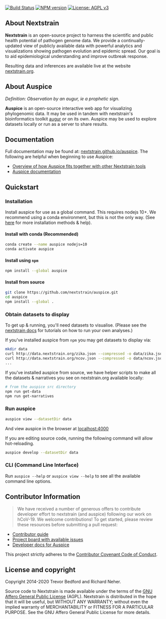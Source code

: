 [![Build Status](https://travis-ci.com/nextstrain/auspice.svg?branch=master)](https://travis-ci.com/nextstrain/auspice)
[![NPM version](https://img.shields.io/npm/v/auspice.svg?style=flat)](https://www.npmjs.com/package/auspice)
[![License: AGPL v3](https://img.shields.io/badge/License-AGPL%20v3-blue.svg)](https://www.gnu.org/licenses/agpl-3.0)

## About Nextstrain

**Nextstrain** is an open-source project to harness the scientific and public health potential of pathogen genome data.
We provide a continually-updated view of publicly available data with powerful analytics and visualizations showing pathogen evolution and epidemic spread.
Our goal is to aid epidemiological understanding and improve outbreak response.

Resulting data and inferences are available live at the website [nextstrain.org](https://nextstrain.org).

## About Auspice

*Definition: Observation by an augur, ie a prophetic sign.*

**Auspice** is an open-source interactive web app for visualizing phylogenomic data.
It may be used in tandem with nextstrain's bioinformatics toolkit [augur](https://github.com/nextstrain/augur) or on its own.
Auspice may be used to explore datasets locally or run as a server to share results.

## Documentation

Full documentation may be found at: [nextstrain.github.io/auspice](https://nextstrain.github.io/auspice).
The following are helpful when beginning to use Auspice:

* [Overview of how Auspice fits together with other Nextstrain tools](https://nextstrain.org/docs/getting-started/introduction#open-source-tools-for-the-community)  
* [Auspice documentation](https://nextstrain.github.io/auspice/introduction/overview)

## Quickstart

### Installation

Install auspice for use as a global command.
This requires nodejs 10+. We recommend using a conda environment, but this is not the only way.
(See [here](https://nextstrain.github.io/auspice/introduction/install) for more installation methods & help).

#### Install with conda (Recommended)

```bash
conda create --name auspice nodejs=10
conda activate auspice
```

#### Install using `npm`

```bash
npm install --global auspice
```

#### Install from source

```bash
git clone https://github.com/nextstrain/auspice.git
cd auspice
npm install --global .
```

### Obtain datasets to display

To get up & running, you'll need datasets to visualise.
(Please see the [nextstrain docs](https://nextstrain.org/docs/) for tutorials on how to run your own analyses.)

If you've installed auspice from `npm` you may get datasets to display via:

```bash
mkdir data
curl http://data.nextstrain.org/zika.json --compressed -o data/zika.json
curl http://data.nextstrain.org/ncov.json --compressed -o data/ncov.json
...
```

If you've installed auspice from source, we have helper scripts to make all the datasets & narratives you see on nextstrain.org available locally:

```bash
# from the auspice src directory
npm run get-data
npm run get-narratives
```

### Run auspice

```bash
auspice view --datasetDir data
```

And view auspice in the browser at [localhost:4000](http://localhost:4000)

If you are editing source code, running the following command will allow hot-reloading.

```bash
auspice develop --datasetDir data
```

### CLI (Command Line Interface)

Run `auspice --help` or `auspice view --help` to see all the available command line options.

## Contributor Information

> We have received a number of generous offers to contribute developer effort to nextstrain (and auspice) following our work on hCoV-19. We welcome contributions! To get started, please review these resources before submitting a pull request:

* [Contributor guide](https://github.com/nextstrain/.github/blob/master/CONTRIBUTING.md)  
* [Project board with available issues](https://github.com/orgs/nextstrain/projects/5)
* [Developer docs for Auspice](./DEV_DOCS.md)  

This project strictly adheres to the [Contributor Covenant Code of Conduct](https://github.com/nextstrain/.github/blob/master/CODE_OF_CONDUCT.md).

## License and copyright

Copyright 2014-2020 Trevor Bedford and Richard Neher.

Source code to Nextstrain is made available under the terms of the [GNU Affero General Public License](LICENSE.txt) (AGPL). Nextstrain is distributed in the hope that it will be useful, but WITHOUT ANY WARRANTY; without even the implied warranty of MERCHANTABILITY or FITNESS FOR A PARTICULAR PURPOSE.  See the GNU Affero General Public License for more details.
